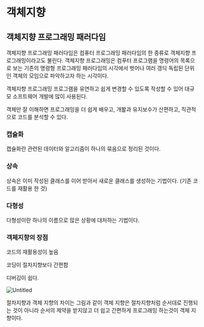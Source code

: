 # 객체지향

## 객체지향 프로그래밍 패러다임

객체지향 프로그래밍 패러다임은 컴퓨터 프로그래밍 패러다임의 한 종류로 객체지향 프로그래밍이라고도 불린다. 객체지향 프로그래밍은 컴푸터 프로그램을 명령어의 목록으로 보는 기존의 명령형 프로그래밍 패러다임의 시각에서 벗어나 여러 갱듸 독립된 단위인 객체의 모임으로 파악하고자 하는 시각이다. 

객체지향 프로그래밍 프로그램을 유연하고 쉽게 변경할 수 있도록 작성할 수 있어 대규모 소프트웨어 개발에 많이 사용된다.

객체만 잘 이해하면 프로그래밍을 더 쉽게 배우고, 개봘과 유지보수가 산편하고, 직관적으로 코드를 분석할 수 있다.

### 캡슐화

캡슐화란 관련된 데이터와 알고리즘이 하나의 묶음으로 정리된 것이다. 

### 상속

상속은 이미 작성된 클래스를 이어 받아서 새로운 클래스를 생성하는 기법이다. (기존 코드를 재활용 한 것)

### 다형성

다형성이란 하나의 이름으로 많은 상황에 대처하는 기법이다.

### 객체지향의 장점

코드의 재활용성이 높음

코딩이 절차지향보다 간편함

디버깅이 쉽다.

![Untitled](%E1%84%80%E1%85%A2%E1%86%A8%E1%84%8E%E1%85%A6%E1%84%8C%E1%85%B5%E1%84%92%E1%85%A3%E1%86%BC%20753d0a5130d0476a84a83696b1a1a7e9/Untitled.png)

                                                                                                                                                                                                                                                                                                                                                                                                                                                                                                                                                                                                                                                                                                                                            

절차지향과 객체 지향의 차이는 그림과 같이 객체 지향은 절차지향처럼 순서대로 진행되는 것이 아니라 순서의 제약을 받지않고 더 쉽고 간편하게 프로그래밍 하는것이 객체 지향이다.